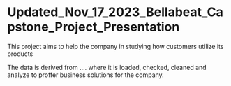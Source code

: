 # Updated_Nov_17_2023_Bellabeat_Capstone_Project_Presentation
This project aims to help the company in studying how customers utilize its products

The data is derived from .... where it is loaded, checked, cleaned and analyze to proffer business solutions for the company.
